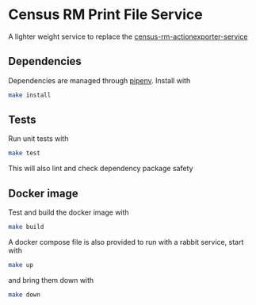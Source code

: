 # Census RM Print File Service
A lighter weight service to replace the [census-rm-actionexporter-service](https://github.com/ONSdigital/census-rm-actionexporter-service)

## Dependencies
Dependencies are managed through [pipenv](https://github.com/pypa/pipenv).
Install with
```bash
make install
```

## Tests
Run unit tests with
```bash
make test
```

This will also lint and check dependency package safety

## Docker image
Test and build the docker image with
```bash
make build
```

A docker compose file is also provided to run with a rabbit service, start with
```bash
make up
```

and bring them down with
```bash
make down
```